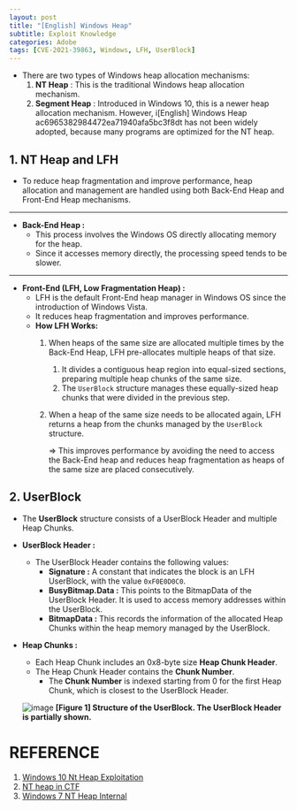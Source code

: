 ```yaml
---
layout: post
title: "[English] Windows Heap"
subtitle: Exploit Knowledge
categories: Adobe
tags: [CVE-2021-39863, Windows, LFH, UserBlock]
---
```


- There are two types of Windows heap allocation mechanisms:
    1. **NT Heap** : This is the traditional Windows heap allocation mechanism.
    2. **Segment Heap** : Introduced in Windows 10, this is a newer heap allocation mechanism. However, i[English] Windows Heap ac6965382984472ea71940afa5bc3f8dt has not been widely adopted, because many programs are optimized for the NT heap.

## 1. NT Heap and LFH

- To reduce heap fragmentation and improve performance, heap allocation and management are handled using both Back-End Heap and Front-End Heap mechanisms.

---

- **Back-End Heap :**
    - This process involves the Windows OS directly allocating memory for the heap.
    - Since it accesses memory directly, the processing speed tends to be slower.

---

- **Front-End (LFH, Low Fragmentation Heap) :**
    - LFH is the default Front-End heap manager in Windows OS since the introduction of Windows Vista.
    - It reduces heap fragmentation and improves performance.
    - **How LFH Works:**
        1. When heaps of the same size are allocated multiple times by the Back-End Heap, LFH pre-allocates multiple heaps of that size.
            1. It divides a contiguous heap region into equal-sized sections, preparing multiple heap chunks of the same size.
            2. The `UserBlock` structure manages these equally-sized heap chunks that were divided in the previous step.
        2. When a heap of the same size needs to be allocated again, LFH returns a heap from the chunks managed by the `UserBlock` structure.
            
            ⇒ This improves performance by avoiding the need to access the Back-End heap and reduces heap fragmentation as heaps of the same size are placed consecutively.
            

## 2. UserBlock

- The **UserBlock** structure consists of a UserBlock Header and multiple Heap Chunks.
- **UserBlock Header :**
    - The UserBlock Header contains the following values:
        - **Signature :** A constant that indicates the block is an LFH UserBlock, with the value `0xF0E0D0C0`.
        - **BusyBitmap.Data :** This points to the BitmapData of the UserBlock Header. It is used to access memory addresses within the UserBlock.
        - **BitmapData :** This records the information of the allocated Heap Chunks within the heap memory managed by the UserBlock.
- **Heap Chunks :**
    - Each Heap Chunk includes an 0x8-byte size **Heap Chunk Header**.
    - The Heap Chunk Header contains the **Chunk Number**.
        - The **Chunk Number** is indexed starting from 0 for the first Heap Chunk, which is closest to the UserBlock Header.

    ![image](https://github.com/user-attachments/assets/0817ca65-6609-4abe-84d1-cc495f221c99)
    **[Figure 1] Structure of the UserBlock. The UserBlock Header is partially shown.**

# **REFERENCE**

1. [Windows 10 Nt Heap Exploitation](https://www.slideshare.net/slideshow/windows-10-nt-heap-exploitation-english-version/154467191)
2. [NT heap in CTF](https://null2root.github.io/blog/2020/02/07/LazyFragmentationHeap-WCTF2019-writeup.html)
3. [Windows 7 NT Heap Internal](https://illmatics.com/Understanding_the_LFH.pdf)